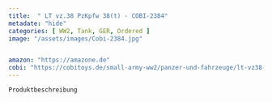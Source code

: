 ```yaml
---
title:  " LT vz.38 PzKpfw 38(t) - COBI-2384"
metadate: "hide"
categories: [ WW2, Tank, GER, Ordered ]
image: "/assets/images/Cobi-2384.jpg"


amazon: "https://amazone.de"
cobi: "https://cobitoys.de/small-army-ww2/panzer-und-fahrzeuge/lt-vz38-pzkpfw-38t,art,10125.html"
---
```

	Produktbeschreibung

	

